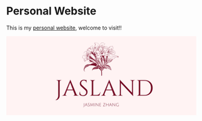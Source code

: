 # Personal Website
This is my [personal website](https://jerryiscat.github.io/personal-website/), welcome to visit!!

![land page](./src/images/jasland-landpage.png)


